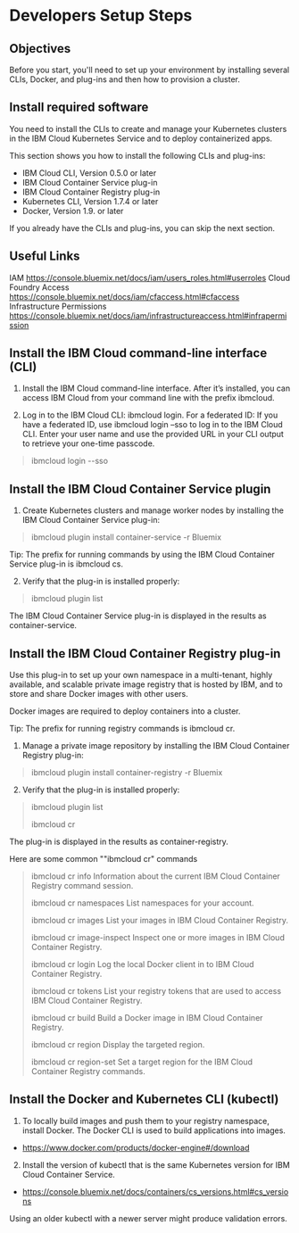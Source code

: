 # Developers Setup Steps

## Objectives

Before you start, you'll need to set up your environment by installing several CLIs, Docker, and plug-ins and then how to provision a cluster.

## Install required software
You need to install the CLIs to create and manage your Kubernetes clusters in the IBM Cloud Kubernetes Service and to deploy containerized apps.

This section shows you how to install the following CLIs and plug-ins:

- IBM Cloud CLI, Version 0.5.0 or later
- IBM Cloud Container Service plug-in
- IBM Cloud Container Registry plug-in
- Kubernetes CLI, Version 1.7.4 or later
- Docker, Version 1.9. or later

If you already have the CLIs and plug-ins, you can skip the next section.

## Useful Links
IAM https://console.bluemix.net/docs/iam/users_roles.html#userroles
Cloud Foundry Access https://console.bluemix.net/docs/iam/cfaccess.html#cfaccess
Infrastructure Permissions https://console.bluemix.net/docs/iam/infrastructureaccess.html#infrapermission



## Install the IBM Cloud command-line interface (CLI)
1. Install the IBM Cloud command-line interface. After it’s installed, you can access IBM Cloud from your command line with the prefix ibmcloud.

2. Log in to the IBM Cloud CLI: ibmcloud login.
For a federated ID: If you have a federated ID, use ibmcloud login –sso to log in to the IBM Cloud CLI. Enter your user name and use the provided URL in your CLI output to retrieve your one-time passcode.
>
> ibmcloud login --sso
>

## Install the IBM Cloud Container Service plugin
1. Create Kubernetes clusters and manage worker nodes by installing the IBM Cloud Container Service plug-in:
>
> ibmcloud plugin install container-service -r Bluemix
>

Tip: The prefix for running commands by using the IBM Cloud Container Service plug-in is ibmcloud cs.

2. Verify that the plug-in is installed properly:
>
> ibmcloud plugin list
>

The IBM Cloud Container Service plug-in is displayed in the results as container-service.

## Install the IBM Cloud Container Registry plug-in
Use this plug-in to set up your own namespace in a multi-tenant, highly available, and scalable private image registry that is hosted by IBM, and to store and share Docker images with other users.

Docker images are required to deploy containers into a cluster.

Tip: The prefix for running registry commands is ibmcloud cr.

1. Manage a private image repository by installing the IBM Cloud Container Registry plug-in:

>
> ibmcloud plugin install container-registry -r Bluemix
>

2. Verify that the plug-in is installed properly:
>
> ibmcloud plugin list
>
> ibmcloud cr

The plug-in is displayed in the results as container-registry.

Here are some common ""ibmcloud cr" commands
>
>  ibmcloud cr info                          Information about the current IBM Cloud Container Registry command session.
>
>  ibmcloud cr   namespaces         List namespaces for your account.
>
>  ibmcloud cr    images                  List your images in IBM Cloud Container Registry.
>
>  ibmcloud cr    image-inspect      Inspect one or more images in IBM Cloud Container Registry.
>
>  ibmcloud cr   login                       Log the local Docker client in to IBM Cloud Container Registry.
>
>  ibmcloud cr   tokens                    List your registry tokens that are used to access IBM Cloud Container Registry.
>
>  ibmcloud cr    build                      Build a Docker image in IBM Cloud Container Registry.
>
>  ibmcloud cr    region                    Display the targeted region.
>
>  ibmcloud cr    region-set             Set a target region for the IBM Cloud Container Registry commands.

## Install the Docker and Kubernetes CLI (kubectl)

1. To locally build images and push them to your registry namespace, install Docker. The Docker CLI is used to build applications into images.
- https://www.docker.com/products/docker-engine#/download

2. Install the version of kubectl that is the same Kubernetes version for IBM Cloud Container Service.
- https://console.bluemix.net/docs/containers/cs_versions.html#cs_versions

Using an older kubectl with a newer server might produce validation errors.
